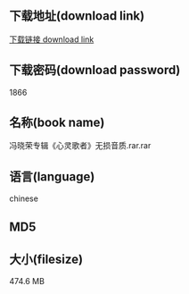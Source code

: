 ## 下载地址(download link)
[下载链接 download link](https://tutu365.netlify.app/?s=%E5%86%AF%E6%99%93%E8%8D%A3%E4%B8%93%E8%BE%91%E3%80%8A%E5%BF%83%E7%81%B5%E6%AD%8C%E8%80%85%E3%80%8B%E6%97%A0%E6%8D%9F%E9%9F%B3%E8%B4%A8.rar)

## 下载密码(download password)
1866

## 名称(book name)
冯晓荣专辑《心灵歌者》无损音质.rar.rar

## 语言(language)
chinese

## MD5


## 大小(filesize)
474.6 MB
